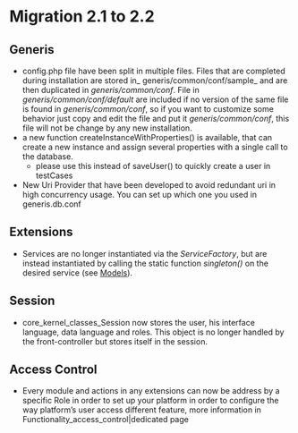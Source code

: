 <!--
parent: 'Administrator Guide'
created_at: '2011-12-02 12:02:10'
updated_at: '2013-03-13 15:31:28'
authors:
    - 'Jérôme Bogaerts'
tags:
    - 'Administrator Guide'
    - 'Legacy Versions:TAO 2.1'
    - 'Version Upgrades:TAO 2.1'
    - 'Legacy Versions:TAO 2.2'
    - 'Version Upgrades:TAO 2.2'
-->

Migration 2.1 to 2.2
====================

Generis
-------

-   config.php file have been split in multiple files. Files that are completed during installation are stored in_ generis/common/conf/sample_ and are then duplicated in *generis/common/conf*. File in *generis/common/conf/default* are included if no version of the same file is found in *generis/common/conf*, so if you want to customize some behavior just copy and edit the file and put it *generis/common/conf*, this file will not be change by any new installation.
-   a new function createInstanceWithProperties() is available, that can create a new instance and assign several properties with a single call to the database.
    -   please use this instead of saveUser() to quickly create a user in testCases
-   New Uri Provider that have been developed to avoid redundant uri in high concurrency usage. You can set up which one you used in generis.db.conf

Extensions
----------

-   Services are no longer instantiated via the *ServiceFactory*, but are instead instantiated by calling the static function *singleton()* on the desired service (see [Models](../documentation-for-core-components/models.md)).

Session
-------

-   core_kernel_classes_Session now stores the user, his interface language, data language and roles. This object is no longer handled by the front-controller but stores itself in the session.

Access Control
--------------

-   Every module and actions in any extensions can now be address by a specific Role in order to set up your platform in order to configure the way platform’s user access different feature, more information in Functionality_access_control|dedicated page


